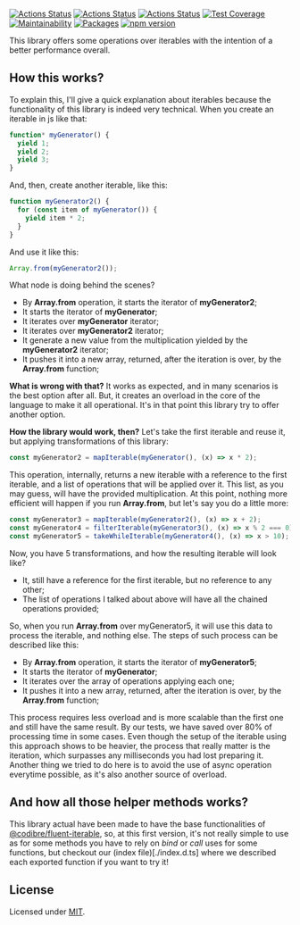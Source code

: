 [![Actions Status](https://github.com/Codibre/augmentative-iterable/workflows/build/badge.svg)](https://github.com/Codibre/augmentative-iterable/actions)
[![Actions Status](https://github.com/Codibre/augmentative-iterable/workflows/test/badge.svg)](https://github.com/Codibre/augmentative-iterable/actions)
[![Actions Status](https://github.com/Codibre/augmentative-iterable/workflows/lint/badge.svg)](https://github.com/Codibre/augmentative-iterable/actions)
[![Test Coverage](https://api.codeclimate.com/v1/badges/950a74d0533a041725ce/test_coverage)](https://codeclimate.com/github/Codibre/augmentative-iterable/test_coverage)
[![Maintainability](https://api.codeclimate.com/v1/badges/950a74d0533a041725ce/maintainability)](https://codeclimate.com/github/Codibre/augmentative-iterable/maintainability)
[![Packages](https://david-dm.org/Codibre/augmentative-iterable.svg)](https://david-dm.org/Codibre/augmentative-iterable)
[![npm version](https://badge.fury.io/js/%40codibre%2Faugmentative-iterable.svg)](https://badge.fury.io/js/%40codibre%2Faugmentative-iterable)

This library offers some operations over iterables with the intention of a better performance overall.

## How this works?

To explain this, I'll give a quick explanation about iterables because the functionality of this library is indeed very technical. When you create an iterable in js like that:

```TypeScript
function* myGenerator() {
  yield 1;
  yield 2;
  yield 3;
}
```

And, then, create another iterable, like this:

```TypeScript
function myGenerator2() {
  for (const item of myGenerator()) {
    yield item * 2;
  }
}
```

And use it like this:

```TypeScript
Array.from(myGenerator2());
```

What node is doing behind the scenes?

- By **Array.from** operation, it starts the iterator of **myGenerator2**;
- It starts the iterator of **myGenerator**;
- It iterates over **myGenerator** iterator;
- It iterates over **myGenerator2** iterator;
- It generate a new value from the multiplication yielded by the **myGenerator2** iterator;
- It pushes it into a new array, returned, after the iteration is over, by the **Array.from** function;

**What is wrong with that?**
It works as expected, and in many scenarios is the best option after all. But, it creates an overload in the core of the language to make it all operational. It's in that point this library try to offer another option.

**How the library would work, then?**
Let's take the first iterable and reuse it, but applying transformations of this library:

```TypeScript
const myGenerator2 = mapIterable(myGenerator(), (x) => x * 2);
```

This operation, internally, returns a new iterable with a reference to the first iterable, and a list of operations that will be applied over it. This list, as you may guess, will have the provided multiplication. At this point, nothing more efficient will happen if you run **Array.from**, but let's say you do a little more:

```TypeScript
const myGenerator3 = mapIterable(myGenerator2(), (x) => x + 2);
const myGenerator4 = filterIterable(myGenerator3(), (x) => x % 2 === 0);
const myGenerator5 = takeWhileIterable(myGenerator4(), (x) => x > 10);
```

Now, you have 5 transformations, and how the resulting iterable will look like?

- It, still have a reference for the first iterable, but no reference to any other;
- The list of operations I talked about above will have all the chained operations provided;

So, when you run **Array.from** over myGenerator5, it will use this data to process the iterable, and nothing else. The steps of such process can be described like this:

- By **Array.from** operation, it starts the iterator of **myGenerator5**;
- It starts the iterator of **myGenerator**;
- It iterates over the array of operations applying each one;
- It pushes it into a new array, returned, after the iteration is over, by the **Array.from** function;

This process requires less overload and is more scalable than the first one and still have the same result. By our tests, we have saved over 80% of processing time in some cases. Even though the setup of the iterable using this approach shows to be heavier, the process that really matter is the iteration, which surpasses any milliseconds you had lost preparing it.
Another thing we tried to do here is to avoid the use of async operation everytime possible, as it's also another source of overload.

## And how all those helper methods works?

This library actual have been made to have the base functionalities of [@codibre/fluent-iterable](https://github.com/Codibre/fluent-iterable), so, at this first version, it's not really simple to use as for some methods you have to rely on _bind_ or _call_ uses for some functions, but checkout our (index file)[./index.d.ts] where we described each exported function if you want to try it!

## License

Licensed under [MIT](https://en.wikipedia.org/wiki/MIT_License).

